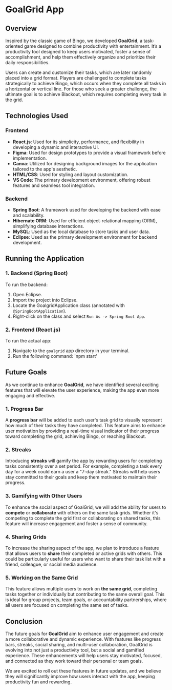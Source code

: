 # GoalGrid App

## Overview

Inspired by the classic game of Bingo, we developed **GoalGrid**, a task-oriented game designed to combine productivity with entertainment. It’s a productivity tool designed to keep users motivated, foster a sense of accomplishment, and help them effectively organize and prioritize their daily responsibilities.

Users can create and customize their tasks, which are later randomly placed into a grid format. Players are challenged to complete tasks strategically to achieve Bingo, which occurs when they complete all tasks in a horizontal or vertical line. For those who seek a greater challenge, the ultimate goal is to achieve Blackout, which requires completing every task in the grid.

## Technologies Used

### Frontend

- **React.js**: Used for its simplicity, performance, and flexibility in developing a dynamic and interactive UI.
- **Figma**: Used for design prototypes to provide a visual framework before implementation.
- **Canva**: Utilized for designing background images for the application tailored to the app's aesthetic.
- **HTML/CSS**: Used for styling and layout customization.
- **VS Code**: The primary development environment, offering robust features and seamless tool integration.

### Backend

- **Spring Boot**: A framework used for developing the backend with ease and scalability.
- **Hibernate ORM**: Used for efficient object-relational mapping (ORM), simplifying database interactions.
- **MySQL**: Used as the local database to store tasks and user data.
- **Eclipse**: Used as the primary development environment for backend development.

## Running the Application

### 1. Backend (Spring Boot)

To run the backend:

1. Open Eclipse.
2. Import the project into Eclipse.
3. Locate the GoalgridApplication class (annotated with `@SpringBootApplication`).
4. Right-click on the class and select `Run As -> Spring Boot App`.

### 2. Frontend (React.js)

To run the actual app:

1. Navigate to the `goalgrid` app directory in your terminal.
2. Run the following command: 'npm start'

## Future Goals

As we continue to enhance **GoalGrid**, we have identified several exciting features that will elevate the user experience, making the app even more engaging and effective.

### 1. **Progress Bar**

A **progress bar** will be added to each user's task grid to visually represent how much of their tasks they have completed. This feature aims to enhance user motivation by providing a real-time visual indicator of their progress toward completing the grid, achieving Bingo, or reaching Blackout.


### 2. **Streaks**

Introducing **streaks** will gamify the app by rewarding users for completing tasks consistently over a set period. For example, completing a task every day for a week could earn a user a "7-day streak." Streaks will help users stay committed to their goals and keep them motivated to maintain their progress.



### 3. **Gamifying with Other Users**

To enhance the social aspect of GoalGrid, we will add the ability for users to **compete** or **collaborate** with others on the same task grids. Whether it's competing to complete the grid first or collaborating on shared tasks, this feature will increase engagement and foster a sense of community.


### 4. **Sharing Grids**

To increase the sharing aspect of the app, we plan to introduce a feature that allows users to **share** their completed or active grids with others. This could be particularly useful for users who want to share their task list with a friend, colleague, or social media audience.

### 5. **Working on the Same Grid**

This feature allows multiple users to work on **the same grid**, completing tasks together or individually but contributing to the same overall goal. This is ideal for group projects, team goals, or accountability partnerships, where all users are focused on completing the same set of tasks.

## Conclusion

The future goals for **GoalGrid** aim to enhance user engagement and create a more collaborative and dynamic experience. With features like progress bars, streaks, social sharing, and multi-user collaboration, GoalGrid is evolving into not just a productivity tool, but a social and gamified experience. These enhancements will help users stay motivated, focused, and connected as they work toward their personal or team goals.

We are excited to roll out these features in future updates, and we believe they will significantly improve how users interact with the app, keeping productivity fun and rewarding.